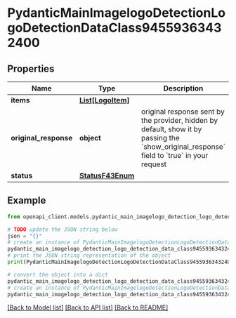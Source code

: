 # PydanticMainImagelogoDetectionLogoDetectionDataClass94559363432400


## Properties

Name | Type | Description | Notes
------------ | ------------- | ------------- | -------------
**items** | [**List[LogoItem]**](LogoItem.md) |  | [optional] 
**original_response** | **object** | original response sent by the provider, hidden by default, show it by passing the &#x60;show_original_response&#x60; field to &#x60;true&#x60; in your request | [optional] 
**status** | [**StatusF43Enum**](StatusF43Enum.md) |  | 

## Example

```python
from openapi_client.models.pydantic_main_imagelogo_detection_logo_detection_data_class94559363432400 import PydanticMainImagelogoDetectionLogoDetectionDataClass94559363432400

# TODO update the JSON string below
json = "{}"
# create an instance of PydanticMainImagelogoDetectionLogoDetectionDataClass94559363432400 from a JSON string
pydantic_main_imagelogo_detection_logo_detection_data_class94559363432400_instance = PydanticMainImagelogoDetectionLogoDetectionDataClass94559363432400.from_json(json)
# print the JSON string representation of the object
print(PydanticMainImagelogoDetectionLogoDetectionDataClass94559363432400.to_json())

# convert the object into a dict
pydantic_main_imagelogo_detection_logo_detection_data_class94559363432400_dict = pydantic_main_imagelogo_detection_logo_detection_data_class94559363432400_instance.to_dict()
# create an instance of PydanticMainImagelogoDetectionLogoDetectionDataClass94559363432400 from a dict
pydantic_main_imagelogo_detection_logo_detection_data_class94559363432400_form_dict = pydantic_main_imagelogo_detection_logo_detection_data_class94559363432400.from_dict(pydantic_main_imagelogo_detection_logo_detection_data_class94559363432400_dict)
```
[[Back to Model list]](../README.md#documentation-for-models) [[Back to API list]](../README.md#documentation-for-api-endpoints) [[Back to README]](../README.md)



